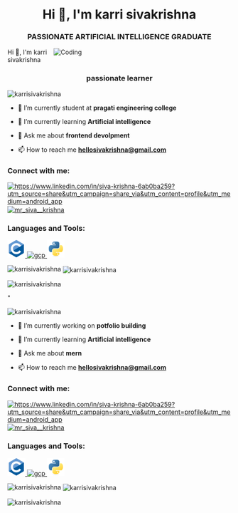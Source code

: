 
<h1 align="center">Hi 👋, I'm karri sivakrishna</h1>
<h3 align="center">PASSIONATE ARTIFICIAL INTELLIGENCE GRADUATE</h3>
<img align="right" alt="Coding" width="400" src="https://cdn.dribbble.com/users/1162077/screenshots/3848914/programmer.gif">Hi 👋, I'm karri sivakrishna</h1>
<h3 align="center">passionate learner</h3>

<p align="left"> <img src="https://komarev.com/ghpvc/?username=karrisivakrishna&label=Profile%20views&color=0e75b6&style=flat" alt="karrisivakrishna" /> </p>

- 🔭 I’m currently student at **pragati engineering college**

- 🌱 I’m currently learning **Artificial intelligence**

- 💬 Ask me about **frontend devolpment**

- 📫 How to reach me **hellosivakrishna@gmail.com**

<h3 align="left">Connect with me:</h3>
<p align="left">
<a href="https://linkedin.com/in/https://www.linkedin.com/in/siva-krishna-6ab0ba259?utm_source=share&utm_campaign=share_via&utm_content=profile&utm_medium=android_app" target="blank"><img align="center" src="https://raw.githubusercontent.com/rahuldkjain/github-profile-readme-generator/master/src/images/icons/Social/linked-in-alt.svg" alt="https://www.linkedin.com/in/siva-krishna-6ab0ba259?utm_source=share&utm_campaign=share_via&utm_content=profile&utm_medium=android_app" height="30" width="40" /></a>
<a href="https://instagram.com/mr_siva__krishna" target="blank"><img align="center" src="https://raw.githubusercontent.com/rahuldkjain/github-profile-readme-generator/master/src/images/icons/Social/instagram.svg" alt="mr_siva__krishna" height="30" width="40" /></a>
</p>

<h3 align="left">Languages and Tools:</h3>
<p align="left"> <a href="https://www.cprogramming.com/" target="_blank" rel="noreferrer"> <img src="https://raw.githubusercontent.com/devicons/devicon/master/icons/c/c-original.svg" alt="c" width="40" height="40"/> </a> <a href="https://cloud.google.com" target="_blank" rel="noreferrer"> <img src="https://www.vectorlogo.zone/logos/google_cloud/google_cloud-icon.svg" alt="gcp" width="40" height="40"/> </a> <a href="https://www.python.org" target="_blank" rel="noreferrer"> <img src="https://raw.githubusercontent.com/devicons/devicon/master/icons/python/python-original.svg" alt="python" width="40" height="40"/> </a> </p>

<p><img align="left" src="https://github-readme-stats.vercel.app/api/top-langs?username=karrisivakrishna&show_icons=true&locale=en&layout=compact" alt="karrisivakrishna" /></p>

<p>&nbsp;<img align="center" src="https://github-readme-stats.vercel.app/api?username=karrisivakrishna&show_icons=true&locale=en" alt="karrisivakrishna" /></p>

<p><img align="center" src="https://github-readme-streak-stats.herokuapp.com/?user=karrisivakrishna&" alt="karrisivakrishna" /></p>
"

<p align="left"> <img src="https://komarev.com/ghpvc/?username=karrisivakrishna&label=Profile%20views&color=0e75b6&style=flat" alt="karrisivakrishna" /> </p>

- 🔭 I’m currently working on **potfolio building**

- 🌱 I’m currently learning **Artificial intelligence**

- 💬 Ask me about **mern**

- 📫 How to reach me **hellosivakrishna@gmail.com**

<h3 align="left">Connect with me:</h3>
<p align="left">
<a href="https://linkedin.com/in/https://www.linkedin.com/in/siva-krishna-6ab0ba259?utm_source=share&utm_campaign=share_via&utm_content=profile&utm_medium=android_app" target="blank"><img align="center" src="https://raw.githubusercontent.com/rahuldkjain/github-profile-readme-generator/master/src/images/icons/Social/linked-in-alt.svg" alt="https://www.linkedin.com/in/siva-krishna-6ab0ba259?utm_source=share&utm_campaign=share_via&utm_content=profile&utm_medium=android_app" height="30" width="40" /></a>
<a href="https://instagram.com/mr_siva__krishna" target="blank"><img align="center" src="https://raw.githubusercontent.com/rahuldkjain/github-profile-readme-generator/master/src/images/icons/Social/instagram.svg" alt="mr_siva__krishna" height="30" width="40" /></a>
</p>

<h3 align="left">Languages and Tools:</h3>
<p align="left"> <a href="https://www.cprogramming.com/" target="_blank" rel="noreferrer"> <img src="https://raw.githubusercontent.com/devicons/devicon/master/icons/c/c-original.svg" alt="c" width="40" height="40"/> </a> <a href="https://cloud.google.com" target="_blank" rel="noreferrer"> <img src="https://www.vectorlogo.zone/logos/google_cloud/google_cloud-icon.svg" alt="gcp" width="40" height="40"/> </a> <a href="https://www.python.org" target="_blank" rel="noreferrer"> <img src="https://raw.githubusercontent.com/devicons/devicon/master/icons/python/python-original.svg" alt="python" width="40" height="40"/> </a> </p>

<p><img align="left" src="https://github-readme-stats.vercel.app/api/top-langs?username=karrisivakrishna&show_icons=true&locale=en&layout=compact" alt="karrisivakrishna" /></p>

<p>&nbsp;<img align="center" src="https://github-readme-stats.vercel.app/api?username=karrisivakrishna&show_icons=true&locale=en" alt="karrisivakrishna" /></p>

<p><img align="center" src="https://github-readme-streak-stats.herokuapp.com/?user=karrisivakrishna&" alt="karrisivakrishna" /></p
